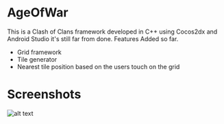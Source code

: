 # AgeOfWar

This is a Clash of Clans framework developed in C++ using Cocos2dx and Android Studio it's still far from done.
Features Added so far.

* Grid framework
* Tile generator
* Nearest tile position based on the users touch on the grid

# Screenshots

![alt text](https://i.postimg.cc/sV6qfxWv/Screenshot-20220920-193630-Age-of-War.jpg)
